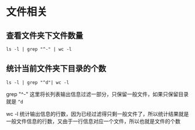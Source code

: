 # 文件相关
## 查看文件夹下文件数量
```shell
ls -l | grep "^-" | wc -l
```
## 统计当前文件夹下目录的个数
```shell
ls -l | grep "^d"| wc -l
```

grep "^-"
这里将长列表输出信息过滤一部分，只保留一般文件，如果只保留目录就是 `^d`

wc -l 
统计输出信息的行数，因为已经过滤得只剩一般文件了，所以统计结果就是一般文件信息的行数，又由于一行信息对应一个文件，所以也就是文件的个数


